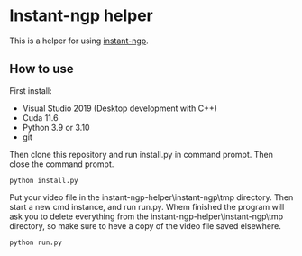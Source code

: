 # Instant-ngp helper
This is a helper for using [instant-ngp](https://github.com/NVlabs/instant-ngp).
## How to use
First install:

- Visual Studio 2019 (Desktop development with C++)
- Cuda 11.6
- Python 3.9 or 3.10
- git

Then clone this repository and run install.py in command prompt. Then close the command prompt.
```
python install.py
```
Put your video file in the instant-ngp-helper\instant-ngp\tmp directory. Then start a new cmd instance, and run run.py. Whem finished the program will ask you to delete everything from the instant-ngp-helper\instant-ngp\tmp directory, so make sure to heve a copy of the video file saved elsewhere. 
```
python run.py
```

